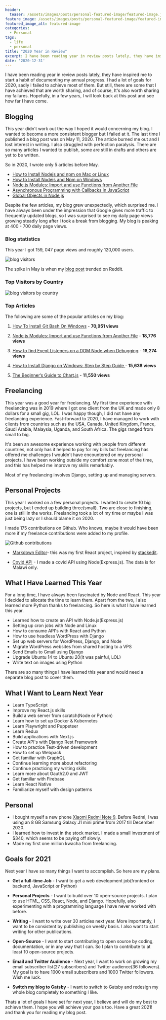 ```yaml
---
header:
  teaser: /assets/images/posts/personal-featured-image/featured-image.jpg
feature_image: /assets/images/posts/personal-featured-image/featured-image.jpg
featured_image_alt: featured-image
categories:
  - Personal
tags:
  - life
  - personal
title: "2020 Year in Review"
excerpt: I have been reading year in review posts lately, they have inspired me to start a habit of documenting my annual progress.
date: '2020-12-31'
---
```


I have been reading year in review posts lately, they have inspired me to start a habit of documenting my annual progress. I had a lot of goals for 2020, sadly I failed to achieve most of them. But still, there are some that I have achieved that are worth sharing, and of course, It's also worth sharing my failures. Hopefully, in a few years, I will look back at this post and see how far I have come.

## Blogging

This year didn't work out the way I hoped it would concerning my blog. I wanted to become a more consistent blogger but I failed at it. The last time I published a blog post was on May 11, 2020. The article burned me out and I lost interest in writing. I also struggled with perfection paralysis. There are so many articles I wanted to publish, some are still in drafts and others are yet to be written.

So in 2020, I wrote only 5 articles before May.

- [How to Install Nodejs and npm on Mac or Linux ](https://www.stanleyulili.com/node/how-to-install-node-and-npm-on-mac-or-linux/)
- [How to Install Nodejs and Npm on Windows ](https://www.stanleyulili.com/node/how-to-install-nodejs-and-npm-on-windows/)
- [Node.js Modules: Import and use Functions from Another File](https://www.stanleyulili.com/node/node-modules-import-and-use-functions-from-another-file/)
- [Asynchronous Programming with Callbacks in JavaScript](https://www.stanleyulili.com/javascript/asynchronous-programming-with-callbacks-in-javascript/)
- [Global Objects in Node.js ](https://www.stanleyulili.com/node/global-objects-in-nodejs/)

Despite the few articles, my blog grew unexpectedly, which surprised me. I have always been under the impression that Google gives more traffic to frequently updated blogs, so I was surprised to see my daily page views growing steadly long after I took a break from blogging. My blog is peaking at 400 - 700 daily page views.

### Blog statistics

This year I got 159, 047 page views and roughly 120,000 users.

![blog visitors](/assets/images/posts/2020-12-31-year-in-review/blog-stats.png)

The spike in May is when my [blog post](https://www.stanleyulili.com/javascript/asynchronous-programming-with-callbacks-in-javascript/) trended on Reddit.

### Top Visitors by Country

![blog visitors by country](/assets/images/posts/2020-12-31-year-in-review/country-stats.png)

### Top Articles

The following are some of the popular articles on my blog:

1. [How To Install Git Bash On Windows](https://www.stanleyulili.com/git/how-to-install-git-bash-on-windows/) - **70,951 views**
2. [Node.js Modules: Import and use Functions from Another File](https://www.stanleyulili.com/node/node-modules-import-and-use-functions-from-another-file/) - **18,776 views**

3. [How to find Event Listeners on a DOM Node when Debugging](https://www.stanleyulili.com/javascript/how-to-find-event-listeners-on-a-dom-node-when-debugging/) - **16,274 views**

4. [How to Install Django on Windows: Step by Step Guide ](https://www.stanleyulili.com/django/how-to-install-django-on-windows/) - **15,638 views**

5. [The Beginner’s Guide to Chart.js](https://www.stanleyulili.com/javascript/beginner-guide-to-chartjs/) - **11,550 views**

## Freelancing

This year was a good year for freelancing. My first time experience with freelancing was in 2019 where I got one client from the UK and made only 8 dollars for a small gig, LOL. I was happy though, I did not have any freelancing experience. Fast-forward to 2020, I have managed to work with clients from countries such as the USA, Canada, United Kingdom, France, Saudi Arabia, Malaysia, Uganda, and South Africa. The gigs ranged from small to big.

It's been an awesome experience working with people from different countries, not only has it helped to pay for my bills but freelancing has offered me challenges I wouldn't have encountered on my personal projects. I have been working outside my comfort zone most of the time, and this has helped me improve my skills remarkably.

Most of my freelancing involves Django, setting up and managing servers.

## Personal Projects

This year I worked on a few personal projects. I wanted to create 10 big projects, but I ended up building three(small). Two are close to finishing, one is still in the works. Freelancing took a lot of my time or maybe I was just being lazy or I should blame it on 2020.

I made 175 contributions on Github. Who knows, maybe it would have been more if my freelance contributions were added to my profile.

![Github contributions](/assets/images/posts/2020-12-31-year-in-review/github-contribs.png)

- [Markdown Editor](https://stanulilic.github.io/markdown-editor/)- this was my first React project, inspired by [stackedit](https://stackedit.io/app).

- [Covid API](https://github.com/stanulilic/mwcovid-api) - I made a covid API using Node(Express.js). The data is for Malawi only.

## What I Have Learned This Year

For a long time, I have always been fascinated by Node and React. This year I decided to allocate the time to learn them. Apart from the two, I also learned more Python thanks to freelancing. So here is what I have learned this year.

- Learned how to create an API with Node.js(Express.js)
- Setting up cron jobs with Node and Linux
- How to consume API's with React and Python
- How to use headless WordPress with Django
- Set up web servers for WordPress, Django, and Node
- Migrate WordPress websites from shared hosting to a VPS
- Send Emails to Gmail using Django
- Upgrade Ubuntu 14 to Ubuntu 20(it was painful, LOL)
- Write text on images using Python

There are so many things I have learned this year and would need a separate blog post to cover them.

## What I Want to Learn Next Year

- Learn TypeScript
- Improve my React.js skills
- Build a web server from scratch(Node or Python)
- Learn how to set up Docker & Kubernetes
- Learn Playwright and Puppeteer
- Learn Redux
- Build applications with Next.js
- Create API's with Django Rest Framework
- How to practice Test-driven development
- How to set up Webpack
- Get familiar with GraphQL
- Continue learning more about refactoring
- Continue practicing my writing skills
- Learn more about Oauth2.0 and JWT
- Get familiar with Firebase
- Learn React Native
- Familiarize myself with design patterns

## Personal

- I bought myself a new phone [Xiaomi Redmi Note 9](https://www.youtube.com/watch?v=RqRA3boMLPg). Before Redmi, I was using an 8 GB Samsung Galaxy J1 mini prime from 2017 till December 2020.
- I learned how to invest in the stock market. I made a small investment of $340, which seems to be paying off slowly.
- Made my first one million kwacha from freelancing.

## Goals for 2021

Next year I have so many things I want to accomplish. So here are my plans.

- **Get a full-time Job** - I want to get a web development job(frontend or backend, JavaScript or Python)
- **Personal Projects** - I want to build over 10 open-source projects. I plan to use HTML, CSS, React, Node, and Django. Hopefully, also experimenting with a programming language I have never worked with before.
- **Writing** - I want to write over 30 articles next year. More importantly, I want to be consistent by publishing on weekly basis. I also want to start writing for other publications.
- **Open-Source** - I want to start contributing to open source by coding, documentation, or in any way that I can. So I plan to contribute to at least 10 open-source projects.
- **Email and Twitter Audience** - Next year, I want to work on growing my email subscriber list(27 subscribers) and Twitter audience(36 followers). My goal is to have 1000 email subscribers and 1000 Twitter followers. Wish me luck.

- **Switch my blog to Gatsby** - I want to switch to Gatsby and redesign my whole blog completely to something I like.

Thats a lot of goals I have set for next year, I believe and will do my best to achieve them. I hope you will achieve your goals too. Have a great 2021! and thank you for reading my blog post.
